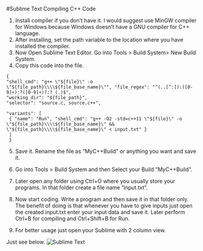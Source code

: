 #Sublime Text Compiling C++ Code

1. Install compiler if you don’t have it. I would suggest use MinGW compiler for Windows because Windows doesn’t have a GNU compiler for C++ language.
2. After installing, set the path variable to the location where you have installed the compiler.
3. Now Open Sublime Text Editor. Go into Tools > Build System> New Build System.
4. Copy this code into the file.
```
{ 
"shell_cmd": "g++ \"${file}\" -o \"${file_path}\\\\${file_base_name}\"", "file_regex": "^(..[^:]):([0-9]+):?([0-9]+)?:? (.)$",
"working_dir": "${file_path}", 
"selector": "source.c, source.c++",
 
"variants": [
 { "name": "Run", "shell_cmd": "g++ -O2 -std=c++11 \"${file}\" -o \"${file_path}\\\\${file_base_name}\" && \"${file_path}\\\\${file_base_name}\" < input.txt" }
 ]
 }
 ```
 
5. Save it. Rename the file as “MyC++Build” or anything you want and save it.

6. Go into Tools > Build System and then Select your Build “MyC++Build”.

7. Later open any folder using Ctrl+O where you usually store your programs. In that folder create a file name “input.txt”.

8. Now start coding. Write a program and then save it in that folder only. The benefit of doing is that whenever you have to give inputs just open the created input.txt enter your input data and save it. Later perform Ctrl+B for compiling and Ctrl+Shift+B for Run.

9. For better usage just open your Sublime with 2 column view.

Just see below.
![Sublime Text](https://qph.fs.quoracdn.net/main-qimg-f3e7af4913bad2ef08dfe7be14e5dbf5)
